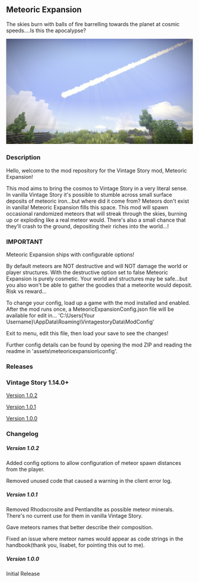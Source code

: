 ## Meteoric Expansion

The skies burn with balls of fire barrelling towards the planet at cosmic speeds....Is this the apocalypse?

![Screenshot](resources/images/Meteor.png)


### Description

Hello, welcome to the mod repository for the Vintage Story mod, Meteoric Expansion!

This mod aims to bring the cosmos to Vintage Story in a very literal sense. In vanilla Vintage Story it's possible to stumble across small surface deposits of meteoric iron...but where did it come from? Meteors don't exist in vanilla!
Meteoric Expansion fills this space. This mod will spawn occasional randomized meteors that will streak through the skies, burning up or exploding like a real meteor would. There's also a small chance that they'll crash to the ground, depositing their riches into the world...!


### IMPORTANT

Meteoric Expansion ships with configurable options! 

By default meteors are NOT destructive and will NOT damage the world or player structures. With the destructive option set to false Meteoric Expansion is purely cosmetic. 
Your world and structures may be safe...but you also won't be able to gather the goodies that a meteorite would deposit. Risk vs reward...  

To change your config, load up a game with the mod installed and enabled. After the mod runs once, a MeteoricExpansionConfig.json file will be available for edit in...
'C:\Users\{Your Username}\AppData\Roaming\VintagestoryData\ModConfig'

Exit to menu, edit this file, then load your save to see the changes!

Further config details can be found by opening the mod ZIP and reading the readme in 'assets\meteoricexpansion\config\'.


### Releases

### Vintage Story 1.14.0+
[Version 1.0.2](https://github.com/TaskaRaine/Meteoric-Expansion/releases/download/1.0.2/MeteoricExpansion_v1.0.2.zip)

[Version 1.0.1](https://github.com/TaskaRaine/Meteoric-Expansion/releases/download/1.0.1/MeteoricExpansion_v1.0.1.zip)

[Version 1.0.0](https://github.com/TaskaRaine/Meteoric-Expansion/releases/download/1.0.0/MeteoricExpansion_v1.0.0.zip)


### Changelog

##### Version 1.0.2
Added config options to allow configuration of meteor spawn distances from the player.

Removed unused code that caused a warning in the client error log.

##### Version 1.0.1
Removed Rhodocrosite and Pentlandite as possible meteor minerals. There's no current use for them in vanilla Vintage Story.

Gave meteors names that better describe their composition.

Fixed an issue where meteor names would appear as code strings in the handbook(thank you, lisabet, for pointing this out to me).

##### Version 1.0.0
Initial Release